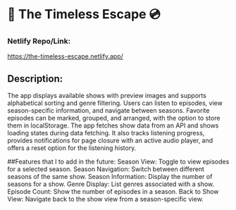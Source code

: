 



 # 🎵 The Timeless Escape 💿
 ### **Netlify Repo/Link**: 
  https://the-timeless-escape.netlify.app/

## Description:
The app displays available shows with preview images and supports alphabetical sorting and genre filtering. Users can listen to episodes, view season-specific information, and navigate between seasons. Favorite episodes can be marked, grouped, and arranged, with the option to store them in localStorage. The app fetches show data from an API and shows loading states during data fetching. It also tracks listening progress, provides notifications for page closure with an active audio player, and offers a reset option for the listening history.

##Features that I to add in the future:
Season View: Toggle to view episodes for a selected season.
Season Navigation: Switch between different seasons of the same show.
Season Information: Display the number of seasons for a show.
Genre Display: List genres associated with a show.
Episode Count: Show the number of episodes in a season.
Back to Show View: Navigate back to the show view from a season-specific view.
